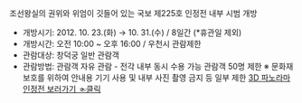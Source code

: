 조선왕실의 권위와 위엄이 깃들어 있는 국보 제225호 인정전 내부 시범 개방
- 개방시기: 2012. 10. 23.(화) → 10. 31.(수) / 8일간 (*휴관일 제외)
- 개방시간: 오전 10:00 ~ 오후 16:00 / 우천시 관람제한
- 관람대상: 창덕궁 일반 관람객
- 관람방법: 관람객 자유 관람 - 전각 내부 동시 수용 가능 관람객 50명 제한
※ 문화재 보호를 위하여 안내용 기기 사용 및 내부 사진 촬영 금지 등 일부 제한
[3D 파노라마 인정전 보러가기 ☜클릭](http://www.cdg.go.kr/injung/01.html)
